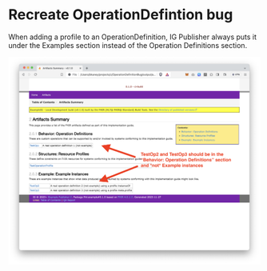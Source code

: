 # Recreate OperationDefintion bug

When adding a profile to an OperationDefinition, IG Publisher always
puts it under the Examples section instead of the Operation Definitions section.

![image](screenshot.png)